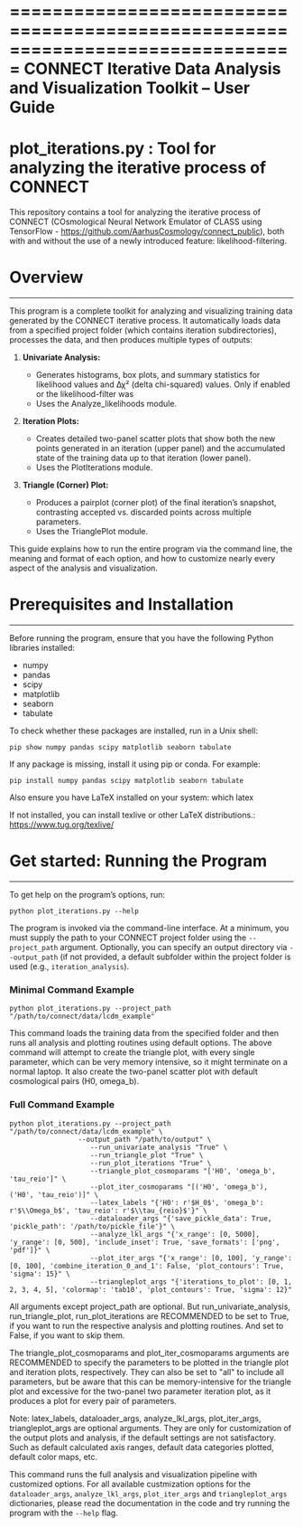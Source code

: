 
===============================================================================
CONNECT Iterative Data Analysis and Visualization Toolkit – User Guide
===============================================================================

# plot_iterations.py : Tool for analyzing the iterative process of CONNECT
This repository contains a tool for analyzing the iterative process of CONNECT (COsmological Neural Network Emulator of CLASS using TensorFlow - https://github.com/AarhusCosmology/connect_public), both with and without the use of a newly introduced feature: likelihood-filtering.

# Overview
--------
This program is a complete toolkit for analyzing and visualizing training data 
generated by the CONNECT iterative process. It automatically loads data from a 
specified project folder (which contains iteration subdirectories), processes the data,
and then produces multiple types of outputs:

  1. **Univariate Analysis:**  
     - Generates histograms, box plots, and summary statistics for likelihood values 
       and Δχ² (delta chi-squared) values. Only if enabled or the likelihood-filter was 
     - Uses the Analyze_likelihoods module.

  2. **Iteration Plots:**  
     - Creates detailed two-panel scatter plots that show both the new points generated 
       in an iteration (upper panel) and the accumulated state of the training data 
       up to that iteration (lower panel).  
     - Uses the PlotIterations module.

  3. **Triangle (Corner) Plot:**  
     - Produces a pairplot (corner plot) of the final iteration’s snapshot, contrasting 
       accepted vs. discarded points across multiple parameters.  
     - Uses the TrianglePlot module.

This guide explains how to run the entire program via the command line, the meaning and 
format of each option, and how to customize nearly every aspect of the analysis and visualization.

# Prerequisites and Installation
-------------------------------
Before running the program, ensure that you have the following Python libraries 
installed:

  - numpy
  - pandas
  - scipy
  - matplotlib
  - seaborn
  - tabulate

To check whether these packages are installed, run in a Unix shell:

    pip show numpy pandas scipy matplotlib seaborn tabulate

If any package is missing, install it using pip or conda. For example:

    pip install numpy pandas scipy matplotlib seaborn tabulate
    
Also ensure you have LaTeX installed on your system:
    which latex

If not installed, you can install texlive or other LaTeX distributions.:
    https://www.tug.org/texlive/

# Get started: Running the Program
-------------------
To get help on the program’s options, run:

    python plot_iterations.py --help

The program is invoked via the command-line interface. At a minimum, you must supply the 
path to your CONNECT project folder using the `--project_path` argument. Optionally, you can 
specify an output directory via `--output_path` (if not provided, a default subfolder within 
the project folder is used (e.g., `iteration_analysis`).

### Minimal Command Example
    python plot_iterations.py --project_path "/path/to/connect/data/lcdm_example"

This command loads the training data from the specified folder and then runs all analysis 
and plotting routines using default options. The above command will attempt to create the triangle plot,
with every single parameter, which can be very memory intensive, so it might terminate on a normal laptop.
It also create the two-panel scatter plot with default cosmological pairs (H0, omega_b).


### Full Command Example

    python plot_iterations.py --project_path "/path/to/connect/data/lcdm_example" \
                     --output_path "/path/to/output" \
                        --run_univariate_analysis "True" \                      
                        --run_triangle_plot "True" \
                        --run_plot_iterations "True" \
                        --triangle_plot_cosmoparams "['H0', 'omega_b', 'tau_reio']" \
                        --plot_iter_cosmoparams "[('H0', 'omega_b'), ('H0', 'tau_reio')]" \
                        --latex_labels "{'H0': r'$H_0$', 'omega_b': r'$\\Omega_b$', 'tau_reio': r'$\\tau_{reio}$'}" \ 
                        --dataloader_args "{'save_pickle_data': True, 'pickle_path': '/path/to/pickle_file'}" \
                        --analyze_lkl_args "{'x_range': [0, 5000], 'y_range': [0, 500], 'include_inset': True, 'save_formats': ['png', 'pdf']}" \
                        --plot_iter_args "{'x_range': [0, 100], 'y_range': [0, 100], 'combine_iteration_0_and_1': False, 'plot_contours': True, 'sigma': 15}" \
                        --triangleplot_args "{'iterations_to_plot': [0, 1, 2, 3, 4, 5], 'colormap': 'tab10', 'plot_contours': True, 'sigma': 12}"

All arguments except project_path are optional. But run_univariate_analysis, run_triangle_plot, run_plot_iterations 
are RECOMMENDED to be set to True, if you want to run the respective analysis and plotting routines.
And set to False, if you want to skip them.

The triangle_plot_cosmoparams and plot_iter_cosmoparams arguments are RECOMMENDED to specify the parameters to be plotted in the triangle plot and iteration plots, respectively.
They can also be set to "all" to include all parameters, but be aware that this can be memory-intensive for the triangle plot and excessive for the two-panel two parameter iteration plot, as it produces a plot for every pair of parameters.

Note: latex_labels, dataloader_args, analyze_lkl_args, plot_iter_args, triangleplot_args are optional arguments. They are only for customization of the output plots and analysis, if the default settings are not satisfactory. Such as default calculated axis ranges, default data categories plotted, default color maps, etc.
                                                    
This command runs the full analysis and visualization pipeline with customized options.
For all available custmization options for the `dataloader_args`, `analyze_lkl_args`, `plot_iter_args` and `triangleplot_args` dictionaries, please read the documentation in the code and try running the program with the `--help` flag.